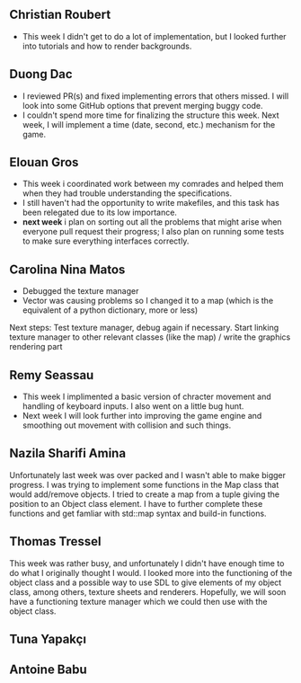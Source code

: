 ## Christian Roubert


 - This week I didn't get to do a lot of implementation, but I looked further into tutorials and how to render backgrounds.

## Duong Dac

- I reviewed PR(s) and fixed implementing errors that others missed. I will look into some GitHub options that prevent merging buggy code.
- I couldn't spend more time for finalizing the structure this week. Next week, I will implement a time (date, second, etc.) mechanism for the game.

## Elouan Gros
- This week i coordinated work between my comrades and helped them when they had trouble understanding the specifications.
- I still haven't had the opportunity to write makefiles, and this task has been relegated due to its low importance.
- **next week** i plan on sorting out all the problems that might arise when everyone pull request their progress; 
I also plan on running some tests to make sure everything interfaces correctly.

## Carolina Nina Matos

- Debugged the texture manager
- Vector was causing problems so I changed it to a map (which is the equivalent of a python dictionary, more or less)

Next steps: Test texture manager, debug again if necessary. Start linking texture manager to other relevant classes (like the map) / write the graphics rendering part

## Remy Seassau

 - This week I implimented a basic version of chracter movement and handling of keyboard inputs. I also went on a little bug hunt.
 - Next week I will look further into improving the game engine and smoothing out movement with collision and such things.

## Nazila Sharifi Amina
Unfortunately last week was over packed and I wasn't able to make bigger progress. I was trying to implement some functions in the Map class that would add/remove objects. I tried to create a map from a tuple giving the position to an Object class element. I have to further complete these functions and get famliar with std::map syntax and build-in functions.

## Thomas Tressel
This week was rather busy, and unfortunately I didn't have enough time to do what I originally thought I would. I looked more into the functioning of the object class and a possible way to use SDL to give elements of my object class, among others, texture sheets and renderers. Hopefully, we will soon have a functioning texture manager which we could then use with the object class.

## Tuna Yapakçı

## Antoine Babu


